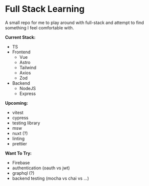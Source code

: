 # Full Stack Learning

A small repo for me to play around with full-stack and attempt to find something I feel comfortable with.

**Current Stack:**
- TS
- Frontend
	- Vue
	- Astro
	- Tailwind
	- Axios
	- Zod
- Backend
	- NodeJS
	-	Express

**Upcoming:**
- vitest
- cypress
- testing library
- msw
- nuxt (?)
- linting
- prettier

**Want To Try:**
- Firebase
- authentication (oauth vs jwt)
- graphql (?)
- backend testing (mocha vs chai vs ...)
